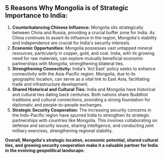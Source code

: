 ## 5 Reasons Why Mongolia is of Strategic Importance to India:

1. **Counterbalancing Chinese Influence:**  Mongolia sits strategically between China and Russia, providing a crucial buffer zone for India. As China continues to assert its influence in the region, Mongolia's stability and independence are crucial for India's security interests. 
2. **Economic Opportunities:** Mongolia possesses vast untapped mineral resources, particularly in copper, gold, and coal. India, with its growing need for raw materials, can explore mutually beneficial economic partnerships with Mongolia, strengthening bilateral ties.
3. **Strengthening Connectivity:** India's 'Act East' policy seeks to enhance connectivity with the Asia-Pacific region. Mongolia, due to its geographic location, can serve as a vital link to East Asia, facilitating trade and infrastructure development.
4. **Shared Historical and Cultural Ties:** India and Mongolia have historical and cultural ties dating back centuries. Both nations share Buddhist traditions and cultural connections, providing a strong foundation for diplomatic and people-to-people exchanges.
5. **Strategic Security Cooperation:**  The increasing security concerns in the Indo-Pacific region have spurred India to strengthen its strategic partnerships with countries like Mongolia. This involves collaborating on defense and security issues, sharing intelligence, and conducting joint military exercises, strengthening regional stability.

**Overall, Mongolia's strategic location, economic potential, shared cultural ties, and growing security cooperation make it a valuable partner for India in the evolving geopolitical landscape.** 
